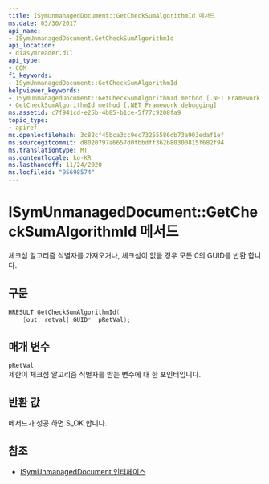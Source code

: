 ```yaml
---
title: ISymUnmanagedDocument::GetCheckSumAlgorithmId 메서드
ms.date: 03/30/2017
api_name:
- ISymUnmanagedDocument.GetCheckSumAlgorithmId
api_location:
- diasymreader.dll
api_type:
- COM
f1_keywords:
- ISymUnmanagedDocument::GetCheckSumAlgorithmId
helpviewer_keywords:
- ISymUnmanagedDocument::GetCheckSumAlgorithmId method [.NET Framework debugging]
- GetCheckSumAlgorithmId method [.NET Framework debugging]
ms.assetid: c7f941cd-e25b-4b85-b1ce-5f77c9208fa9
topic_type:
- apiref
ms.openlocfilehash: 3c82cf45bca3cc9ec73255586db73a903edaf1ef
ms.sourcegitcommit: d8020797a6657d0fbbdff362b80300815f682f94
ms.translationtype: MT
ms.contentlocale: ko-KR
ms.lasthandoff: 11/24/2020
ms.locfileid: "95698574"
---
```

# <a name="isymunmanageddocumentgetchecksumalgorithmid-method"></a>ISymUnmanagedDocument::GetCheckSumAlgorithmId 메서드

체크섬 알고리즘 식별자를 가져오거나, 체크섬이 없을 경우 모든 0의 GUID를 반환 합니다.  
  
## <a name="syntax"></a>구문  
  
```cpp  
HRESULT GetCheckSumAlgorithmId(  
    [out, retval] GUID*  pRetVal);  
```  
  
## <a name="parameters"></a>매개 변수  

 `pRetVal`  
 제한이 체크섬 알고리즘 식별자를 받는 변수에 대 한 포인터입니다.  
  
## <a name="return-value"></a>반환 값  

 메서드가 성공 하면 S_OK 합니다.  
  
## <a name="see-also"></a>참조

- [ISymUnmanagedDocument 인터페이스](isymunmanageddocument-interface.md)
